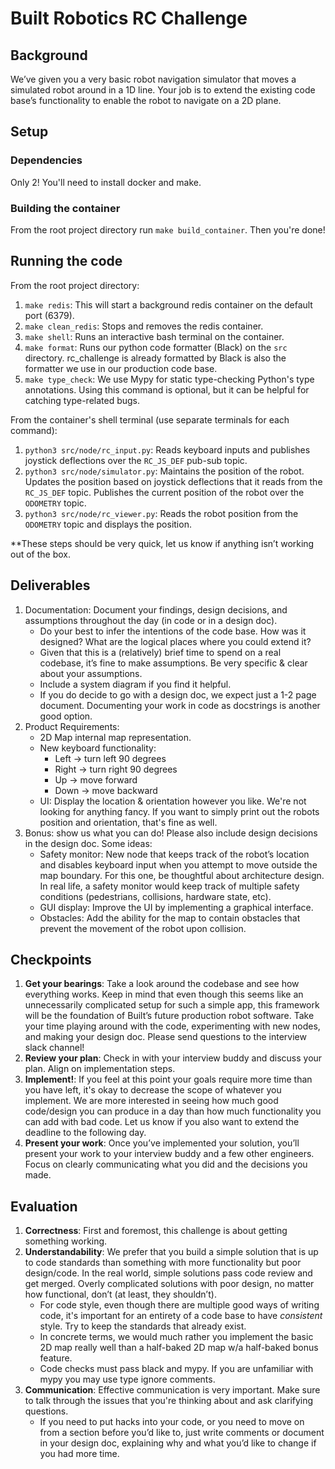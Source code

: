 # Built Robotics RC Challenge

## Background
We’ve given you a very basic robot navigation simulator that moves a simulated robot around in a 1D line. Your job is to extend the existing code base’s functionality to enable the robot to navigate on a 2D plane.

## Setup
### Dependencies
Only 2! You'll need to install docker and make.

### Building the container
From the root project directory run `make build_container`. Then you're done! 

## Running the code
From the root project directory:
1. `make redis`: This will start a background redis container on the default port (6379).
2. `make clean_redis`: Stops and removes the redis container.
3. `make shell`: Runs an interactive bash terminal on the container.
4. `make format`: Runs our python code formatter (Black) on the `src` directory. rc_challenge is already formatted by Black is also the formatter we use in our production code base. 
5. `make type_check`: We use Mypy for static type-checking Python's type annotations. Using this command is optional, but it can be helpful for catching type-related bugs. 

From the container's shell terminal (use separate terminals for each command):
1. `python3 src/node/rc_input.py`: Reads keyboard inputs and publishes joystick deflections over the `RC_JS_DEF` pub-sub topic.
2. `python3 src/node/simulator.py`: Maintains the position of the robot. Updates the position based on joystick deflections that it reads from the `RC_JS_DEF` topic. Publishes the current position of the robot over the `ODOMETRY` topic.
3. `python3 src/node/rc_viewer.py`: Reads the robot position from the `ODOMETRY` topic and displays the position.

**These steps should be very quick, let us know if anything isn’t working out of the box.

## Deliverables

1. Documentation: Document your findings, design decisions, and assumptions throughout the day (in code or in a design doc).
    * Do your best to infer the intentions of the code base. How was it designed? What are the logical places where you could extend it?
    * Given that this is a (relatively) brief time to spend on a real codebase, it’s fine to make assumptions. Be very specific & clear about your assumptions.
    * Include a system diagram if you find it helpful.
    * If you do decide to go with a design doc, we expect just a 1-2 page document. Documenting your work in code as docstrings is another good option.
2. Product Requirements:
    * 2D Map internal map representation.
    * New keyboard functionality:
        * Left -> turn left 90 degrees
        * Right -> turn right 90 degrees
        * Up -> move forward
        * Down -> move backward
    * UI: Display the location & orientation however you like. We're not looking for anything fancy. If you want to simply print out the robots position and orientation, that's fine as well.
3. Bonus: show us what you can do! Please also include design decisions in the design doc. Some ideas:
    * Safety monitor: New node that keeps track of the robot’s location and disables keyboard input when you attempt to move outside the map boundary. For this one, be thoughtful about architecture design. In real life, a safety monitor would keep track of multiple safety conditions (pedestrians, collisions, hardware state, etc).
    * GUI display: Improve the UI by implementing a graphical interface.
    * Obstacles: Add the ability for the map to contain obstacles that prevent the movement of the robot upon collision.

## Checkpoints

1. **Get your bearings**: Take a look around the codebase and see how everything works. Keep in mind that even though this seems like an unnecessarily complicated setup for such a simple app, this framework will be the foundation of Built’s future production robot software. Take your time playing around with the code, experimenting with new nodes, and making your design doc. Please send questions to the interview slack channel!
2. **Review your plan**: Check in with your interview buddy and discuss your plan. Align on implementation steps.
3. **Implement!**: If you feel at this point your goals require more time than you have left, it's okay to decrease the scope of whatever you implement. We are more interested in seeing how much good code/design you can produce in a day than how much functionality you can add with bad code. Let us know if you also want to extend the deadline to the following day.
4. **Present your work**: Once you’ve implemented your solution, you’ll present your work to your interview buddy and a few other engineers. Focus on clearly communicating what you did and the decisions you made.

## Evaluation
1. **Correctness**: First and foremost, this challenge is about getting something working. 
2. **Understandability**: We prefer that you build a simple solution that is up to code standards than something with more functionality but poor design/code. In the real world, simple solutions pass code review and get merged. Overly complicated solutions with poor design, no matter how functional, don’t (at least, they shouldn’t).
    * For code style, even though there are multiple good ways of writing code, it's important for an entirety of a code base to have *consistent* style. Try to keep the standards that already exist.
    * In concrete terms, we would much rather you implement the basic 2D map really well than a half-baked 2D map w/a half-baked bonus feature.
    * Code checks must pass black and mypy. If you are unfamiliar with mypy you may use type ignore comments.
3. **Communication**: Effective communication is very important. Make sure to talk through the issues that you're thinking about and ask clarifying questions.
    * If you need to put hacks into your code, or you need to move on from a section before you’d like to, just write comments or document in your design doc, explaining why and what you’d like to change if you had more time.
